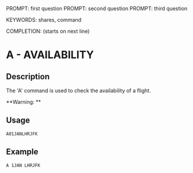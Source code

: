 PROMPT: first question
PROMPT: second question
PROMPT: third question

KEYWORDS: shares, command

COMPLETION: (starts on next line)
# A - AVAILABILITY

## Description
The 'A' command is used to check the availability of a flight.

**Warning: ** 

## Usage
```
A01JANLHRJFK
```

## Example
```
A 1JAN LHRJFK
```


